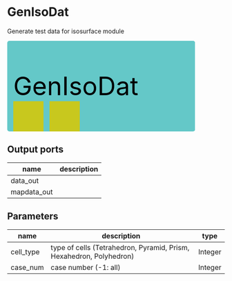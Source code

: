 
# GenIsoDat
Generate test data for isosurface module



<svg width="435.4" height="210" >
<rect x="0" y="0" width="435.4" height="210" rx="5" ry="5" style="fill:#64c8c8ff;" />
<rect x="14.0" y="140" width="70" height="70" rx="0" ry="0" style="fill:#c8c81eff;" >
<title>data_out</title></rect>
<rect x="98.0" y="140" width="70" height="70" rx="0" ry="0" style="fill:#c8c81eff;" >
<title>mapdata_out</title></rect>
<text x="14.0" y="126.0" font-size="4.2em">GenIsoDat</text></svg>

## Output ports
|name|description|
|-|-|
|data_out||
|mapdata_out||


## Parameters
|name|description|type|
|-|-|-|
|cell_type|type of cells (Tetrahedron, Pyramid, Prism, Hexahedron, Polyhedron)|Integer|
|case_num|case number (-1: all)|Integer|
